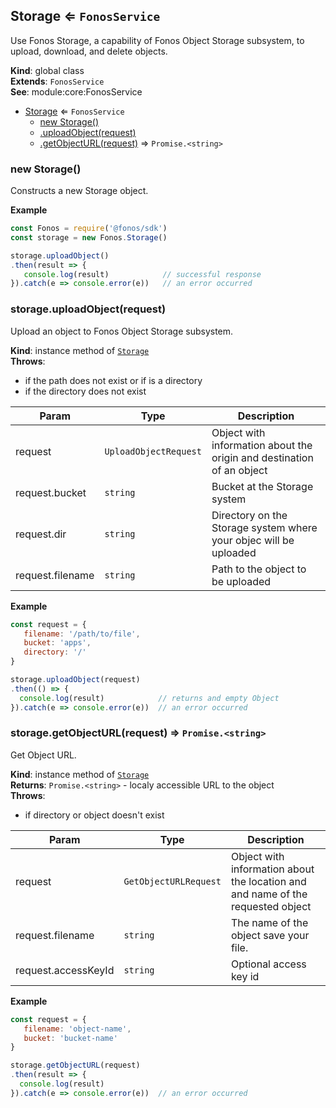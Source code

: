 <a name="Storage"></a>

## Storage ⇐ <code>FonosService</code>
Use Fonos Storage, a capability of Fonos Object Storage subsystem,
to upload, download, and delete objects.

**Kind**: global class  
**Extends**: <code>FonosService</code>  
**See**: module:core:FonosService  

* [Storage](#Storage) ⇐ <code>FonosService</code>
    * [new Storage()](#new_Storage_new)
    * [.uploadObject(request)](#Storage+uploadObject)
    * [.getObjectURL(request)](#Storage+getObjectURL) ⇒ <code>Promise.&lt;string&gt;</code>

<a name="new_Storage_new"></a>

### new Storage()
Constructs a new Storage object.

**Example**  
```js
const Fonos = require('@fonos/sdk')
const storage = new Fonos.Storage()

storage.uploadObject()
.then(result => {
   console.log(result)            // successful response
}).catch(e => console.error(e))   // an error occurred
```
<a name="Storage+uploadObject"></a>

### storage.uploadObject(request)
Upload an object to Fonos Object Storage subsystem.

**Kind**: instance method of [<code>Storage</code>](#Storage)  
**Throws**:

- if the path does not exist or if is a directory
- if the directory does not exist


| Param | Type | Description |
| --- | --- | --- |
| request | <code>UploadObjectRequest</code> | Object with information about the origin and destination of an object |
| request.bucket | <code>string</code> | Bucket at the Storage system |
| request.dir | <code>string</code> | Directory on the Storage system where your objec will be uploaded |
| request.filename | <code>string</code> | Path to the object to be uploaded |

**Example**  
```js
const request = {
   filename: '/path/to/file',
   bucket: 'apps',
   directory: '/'
}

storage.uploadObject(request)
.then(() => {
  console.log(result)            // returns and empty Object
}).catch(e => console.error(e))  // an error occurred
```
<a name="Storage+getObjectURL"></a>

### storage.getObjectURL(request) ⇒ <code>Promise.&lt;string&gt;</code>
Get Object URL.

**Kind**: instance method of [<code>Storage</code>](#Storage)  
**Returns**: <code>Promise.&lt;string&gt;</code> - localy accessible URL to the object  
**Throws**:

- if directory or object doesn't exist


| Param | Type | Description |
| --- | --- | --- |
| request | <code>GetObjectURLRequest</code> | Object with information about the location and and name of the requested object |
| request.filename | <code>string</code> | The name of the object save your file. |
| request.accessKeyId | <code>string</code> | Optional access key id |

**Example**  
```js
const request = {
   filename: 'object-name',
   bucket: 'bucket-name'
}

storage.getObjectURL(request)
.then(result => {
  console.log(result)
}).catch(e => console.error(e))  // an error occurred
```
